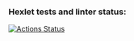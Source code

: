 ### Hexlet tests and linter status:
[![Actions Status](https://github.com/ohalivka/data-analytics-project-96/actions/workflows/hexlet-check.yml/badge.svg)](https://github.com/ohalivka/data-analytics-project-96/actions)